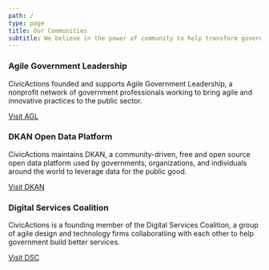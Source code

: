 ```yaml
---
path: /
type: page
title: Our Communities
subtitle: We believe in the power of community to help transform government and the world. When people come together to share ideas and combine their talents, great things happen.
---
```

<h3 class="communities-with-agl-logo">Agile Government Leadership</h3>
<p>
CivicActions founded and supports Agile Government Leadership, a nonprofit network of government professionals working to bring agile and innovative practices to the public sector. 	
</p>

[Visit AGL](https://www.agilegovleaders.org/)


<h3 class="with-dkan-logo">DKAN Open Data Platform</h3>
<p>
CivicActions maintains DKAN, a community-driven, free and open source open data platform used by governments, organizations, and individuals around the world to leverage data for the public good.
</p>

[Visit DKAN](http://getdkan.org)


<h3 class="with-digital-services-coalition">Digital Services Coalition</h3>
<p>CivicActions is a founding member of the Digital Services Coalition, a group of agile design and technology firms collaboratiing with each other to help government build better services.
</p>

[Visit DSC](https://digitalservicescoalition.org)
